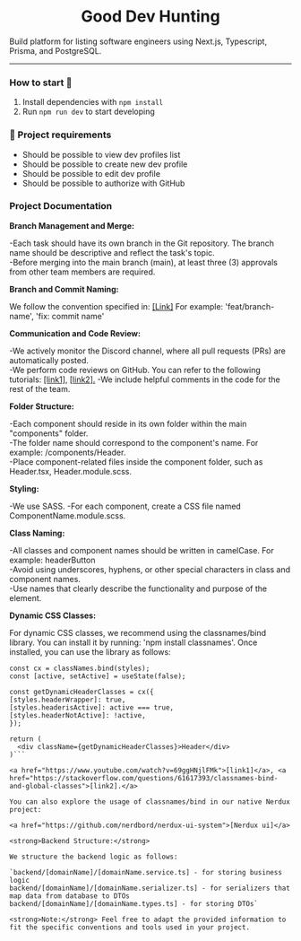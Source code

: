 <h1 align="center">
  Good Dev Hunting
</h1>

Build platform for listing software engineers using Next.js, Typescript, Prisma, and PostgreSQL.

---

### How to start 🚀

1. Install dependencies with `npm install`
2. Run `npm run dev` to start developing

### 📝 Project requirements

- Should be possible to view dev profiles list
- Should be possible to create new dev profile
- Should be possible to edit dev profile
- Should be possible to authorize with GitHub

### Project Documentation

<strong>Branch Management and Merge:</strong>

-Each task should have its own branch in the Git repository. The branch name should be descriptive and reflect the task's topic.<br>
-Before merging into the main branch (main), at least three (3) approvals from other team members are required.

<strong>Branch and Commit Naming:</strong>

We follow the convention specified in: <a href="https://www.conventionalcommits.org/en/v1.0.0/">[Link]</a>
For example: 'feat/branch-name', 'fix: commit name'

<strong>Communication and Code Review:</strong>

-We actively monitor the Discord channel, where all pull requests (PRs) are automatically posted.<br>
-We perform code reviews on GitHub. You can refer to the following tutorials: <a href="https://www.youtube.com/watch?v=lSnbOtw4izI">[link1]</a>, <a href="https://www.youtube.com/watch?v=vSsUO_OP-f8">[link2].</a>
-We include helpful comments in the code for the rest of the team.

<strong>Folder Structure:</strong>

-Each component should reside in its own folder within the main "components" folder.<br>
-The folder name should correspond to the component's name. For example: /components/Header.<br>
-Place component-related files inside the component folder, such as Header.tsx, Header.module.scss.

<strong>Styling:</strong>

-We use SASS.
-For each component, create a CSS file named ComponentName.module.scss.

<strong>Class Naming:</strong>

-All classes and component names should be written in camelCase. For example: headerButton<br>
-Avoid using underscores, hyphens, or other special characters in class and component names.<br>
-Use names that clearly describe the functionality and purpose of the element.

<strong>Dynamic CSS Classes:</strong>

For dynamic CSS classes, we recommend using the classnames/bind library. You can install it by running: 'npm install classnames'.
Once installed, you can use the library as follows:


```import classNames from 'classnames/bind';
const cx = classNames.bind(styles);
const [active, setActive] = useState(false);

const getDynamicHeaderClasses = cx({
[styles.headerWrapper]: true,
[styles.headerisActive]: active === true,
[styles.headerNotActive]: !active,
});

return (
  <div className={getDynamicHeaderClasses}>Header</div>
)```

<a href="https://www.youtube.com/watch?v=69ggHNjlFMk">[link1]</a>, <a href="https://stackoverflow.com/questions/61617393/classnames-bind-and-global-classes">[link2].</a>

You can also explore the usage of classnames/bind in our native Nerdux project:

<a href="https://github.com/nerdbord/nerdux-ui-system">[Nerdux ui]</a>

<strong>Backend Structure:</strong>

We structure the backend logic as follows:

`backend/[domainName]/[domainName.service.ts] - for storing business logic
backend/[domainName]/[domainName.serializer.ts] - for serializers that map data from database to DTOs
backend/[domainName]/[domainName.types.ts] - for storing DTOs`

<strong>Note:</strong> Feel free to adapt the provided information to fit the specific conventions and tools used in your project.
